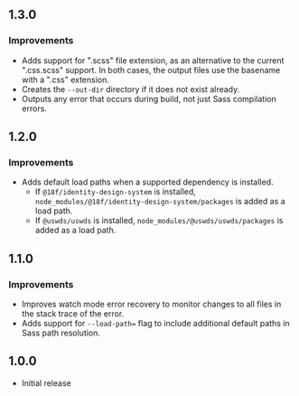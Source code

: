 ## 1.3.0

### Improvements

- Adds support for ".scss" file extension, as an alternative to the current ".css.scss" support. In both cases, the output files use the basename with a ".css" extension.
- Creates the `--out-dir` directory if it does not exist already.
- Outputs any error that occurs during build, not just Sass compilation errors.

## 1.2.0

### Improvements

- Adds default load paths when a supported dependency is installed.
  - If `@18f/identity-design-system` is installed, `node_modules/@18f/identity-design-system/packages` is added as a load path.
  - If `@uswds/uswds` is installed, `node_modules/@uswds/uswds/packages` is added as a load path.

## 1.1.0

### Improvements

- Improves watch mode error recovery to monitor changes to all files in the stack trace of the error.
- Adds support for `--load-path=` flag to include additional default paths in Sass path resolution.

## 1.0.0

- Initial release
